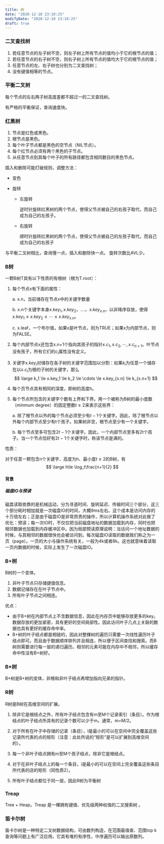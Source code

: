 ```yaml
---
title: 树
date: "2020-12-10 23:10:25"
modifyDate: "2020-12-10 23:10:25"
draft: true
---
```

### 二叉查找树

1. 若任意节点的左子树不空，则左子树上所有节点的值均小于它的根节点的值；
2. 若任意节点的右子树不空，则右子树上所有节点的值均大于它的根节点的值；
3. 任意节点的左、右子树也分别为二叉查找树；
4. 没有键值相等的节点。

### 平衡二叉树

每个节点的左右两子树高度差都不超过一的二叉查找树。

有严格的平衡保证，查询速度快。

### 红黑树

1. 节点是红色或黑色。
2. 根节点是黑色。
3. 每个叶子节点都是黑色的空节点（NIL节点）。
4. 每个红节点必须有两个黑色的子节点。
5. 从任意节点到其每个叶子的所有路径都包含相同数目的黑色节点。

插入和删除可能打破规则，调整方法：

- 变色

- 旋转

    - 左旋转

         逆时针旋转红黑树的两个节点，使得父节点被自己的右孩子取代，而自己成为自己的左孩子。 

    - 右旋转

         顺时针旋转红黑树的两个节点，使得父节点被自己的左孩子取代，而自己成为自己的右孩子 

与平衡二叉树相比，查询慢一点，插入和删除快一点。 旋转次数比AVL少。

### B树

一颗B树T具有以下性质的有根树（根为T.root）：

1. 每个节点x有下面的属性：

    a. x.n，当前储存在节点x中的关键字数量

    b. x.n个关键字本身$x.key_1,x.key_2，\cdots，x.key_{x.n}$，以非降序存放，使得$x.key_1\le x.key_2 \le \cdots \le x.key_{x.n}$。

    c. x.leaf，一个布尔值，如果x是叶节点，则为TRUE；如果x为内部节点，则为FALSE。

2. 每个内部节点x还包含x.n+1个指向其孩子的指针$x.c_1,x.c_2,\cdots ,x.c_{n+1}$。叶节点没有孩子，所有它们的$c_i$属性没有定义。

3. 关键字$x.key_i$对储存在各子树的关键字范围加以分割：如果$k_i$为任意一个储存在以$x.c_i$为根的子树的关键字，那么
    $$
    \large k_1 \le x.key_1 \le k_2 \le \cdots \le x.key_{x.n} \le k_{x.n+1}
    $$

4. 每个页节点具有相同的深度，即树的高度h。

5. 每个节点所包含的关键字个数有上界和下界。用一个被称为B树的最小度数（minmum degree）的固定整数$t\geqslant2$来表示这些界：

    a. 除了根节点以外的每个节点必须至少有$t-1$个关键字。因此，除了根节点以外每个内部节点至少有t个孩子。如果树非空，根节点至少有一个关键字。

    b. 每个节点至多可包含$2t-1$个关键字。因此，一个内部节点至多有2t个孩子。当一个节点恰好有$2t-1$个关键字时，称该节点是满的。

性质：

对于任意一颗包含n个关键字、高度为h、最小度$t\geqslant2$的B树，有
$$
\large h\le \log_t\frac{n+1}{2}
$$

#### 背景

##### 磁盘IO与预读

磁盘读取依靠的是机械运动，分为寻道时间、旋转延迟、传输时间三个部分，这三个部分耗时相加就是一次磁盘IO的时间，大概9ms左右。这个成本是访问内存的十万倍左右；正是由于磁盘IO是非常昂贵的操作，所以计算机操作系统对此做了优化：预读；每一次IO时，不仅仅把当前磁盘地址的数据加载到内存，同时也把相邻数据也加载到内存缓冲区中。因为局部预读原理说明：当访问一个地址数据的时候，与其相邻的数据很快也会被访问到。每次磁盘IO读取的数据我们称之为一页（page）。一页的大小与操作系统有关，一般为4k或者8k。这也就意味着读取一页内数据的时候，实际上发生了一次磁盘IO。

### B+树

B树的一个变体。

1. 非叶子节点只存储键值信息。
2. 数据记储存在在叶子节点中。
3. 所有叶子节点之间相连。

优点：

- 由于B+树在内部节点上不含数据信息，因此在内存页中能够存放更多的key。 数据存放的更加紧密，具有更好的空间局部性。因此访问叶子几点上关联的数据也具有更好的缓存命中率。
- B+树的叶子结点都是相链的，因此对整棵树的遍历只需要一次线性遍历叶子结点即可。而且由于数据顺序排列并且相连，所以便于区间查找和搜索。而B树则需要进行每一层的递归遍历。相邻的元素可能在内存中不相邻，所以缓存命中性没有B+树好。

### B*树

B*树是B+树的变体，非根和非叶子结点再增加指向兄弟的指针。

### R树

R树是B树在高维空间的扩展。

1. 除非它是根结点之外，所有叶子结点包含有m至M个记录索引（条目）。作为根结点的叶子结点所具有的记录个数可以少于m。通常，m=M/2。

2. 对于所有在叶子中存储的记录（条目），I是最小的可以在空间中完全覆盖这些记录所代表的点的矩形（注意：此处所说的“矩形”是可以扩展到高维空间的）。

3. 每一个非叶子结点拥有m至M个孩子结点，除非它是根结点。

4. 对于在非叶子结点上的每一个条目，i是最小的可以在空间上完全覆盖这些条目所代表的店的矩形（同性质2）。

5. 所有叶子结点都位于同一层，因此R树为平衡树

### Treap

Tree + Heap。Treap 是一棵拥有键值、优先级两种权值的二叉搜索树 。



### 笛卡尔树

笛卡尔树是一种特定二叉树数据结构，可由数列构造，在范围最值查、范围top k查询等问题上有广泛应用。它具有堆的有序性，中序遍历可以输出原数列。 
